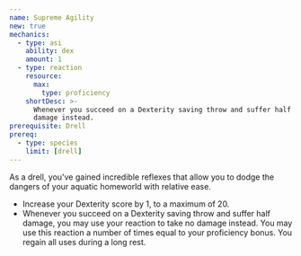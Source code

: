 ```yaml
---
name: Supreme Agility
new: true
mechanics:
  - type: asi
    ability: dex
    amount: 1
  - type: reaction
    resource:
      max:
        type: proficiency
    shortDesc: >-
      Whenever you succeed on a Dexterity saving throw and suffer half damage, you may use your reaction to take no
      damage instead.
prerequisite: Drell
prereq:
  - type: species
    limit: [drell]
---
```

As a drell, you've gained incredible reflexes that allow you to dodge the dangers of your aquatic homeworld with
relative ease.

- Increase your Dexterity score by 1, to a maximum of 20.
- Whenever you succeed on a Dexterity saving throw and suffer half damage, you may use your reaction to take no
damage instead. You may use this reaction a number of times equal to your proficiency bonus. You regain all uses during
a long rest.


